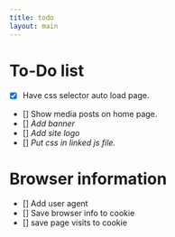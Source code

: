 ```yaml
---
title: todo
layout: main
---
```


To-Do list
========================================
* [x] Have css selector auto load page.
* [] Show media posts on home page.
* [] *Add banner*
* [] *Add site logo*
* [] *Put css in linked js file.*

# Browser information
* [] Add user agent
* [] Save browser info to cookie
* [] save page visits to cookie
